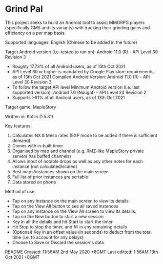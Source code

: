 # Grind Pal
This project seeks to build an Android tool to assist MMORPG players (specifically GMS and its variants) with tracking their grinding gains and efficiency on a per map basis.

Supported languages: English (Chinese to be added in the future)

Target Android version (i.e. tested to run on): Android 11.0 (R) - API Level 30 Revision 3
  - Roughly 17.73% of all Android users, as of 13th Oct 2021
  - API Level 30 or higher is mandated by Google Play store requirements, as of 13th Oct 2021
Compiled Android Version: Android 11.0 (R) - API Level 30 Revision 3
  - To follow the target API level
Minimum Android version (i.e. last supported version): Android 7.0 (Nougat) - API Level 24 Revision 2
  - Supports >91% of all Android users, as of 13th Oct 2021
 
Target game: MapleStory

Written in: Kotlin (1.5.31)

Key features:
  1) Calculates NX & Meso rates (EXP mode to be added if there is sufficient demand)
  2) Comes with in-built timer
  3) Organised by map and channel (e.g. RMZ-like MapleStory private servers has buffed channels)
  4) Allows input of notable drops as well as any other notes for each instance (not calculated/scaled)
  5) Best maps/instances shown on the main screen
  6) Full list of prior instances are sortable
  7) Data stored on phone

Method of use:
  - Tap on any instance on the main screen to view its details.
  - Tap on the View All button to see all saved instances
  - Tap on any instance on the View All screen to view its details.
  - Tap on the New button to start a new session
  - Key in all the details and hit Start to start the timer
  - Hit Stop to stop the timer, and fill in any remaining details
  - (Optional) Key in an offset value (in seconds) to deduct from the total time (i.e. to account for any delays)
  - Choose to Save or Discard the session's data

README Created: 11:56AM 2nd May 2020 +8GMT
Last editted: 1:56AM 13th Oct 2021 +8GMT
